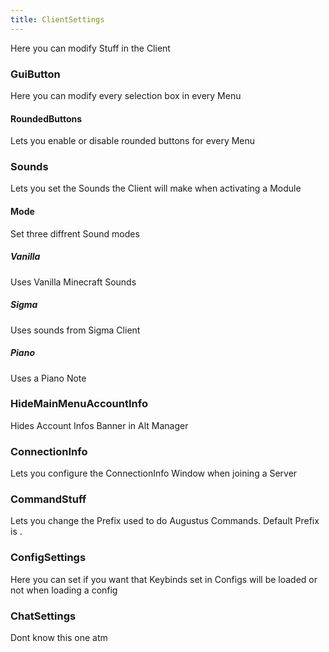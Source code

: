 ```yaml
---
title: ClientSettings
---
```

Here you can modify Stuff in the Client

### GuiButton
Here you can modify every selection box in every Menu

#### RoundedButtons
Lets you enable or disable rounded buttons for every Menu

### Sounds
Lets you set the Sounds the Client will make when activating a Module

#### Mode
Set three diffrent Sound modes

##### Vanilla
Uses Vanilla Minecraft Sounds

##### Sigma
Uses sounds from Sigma Client

##### Piano
Uses a Piano Note

### HideMainMenuAccountInfo
Hides Account Infos Banner in Alt Manager

### ConnectionInfo
Lets you configure the ConnectionInfo Window when joining a Server

### CommandStuff
Lets you change the Prefix used to do Augustus Commands. Default Prefix is .

### ConfigSettings
Here you can set if you want that Keybinds set in Configs will be loaded or not when loading a config

### ChatSettings
Dont know this one atm